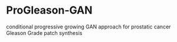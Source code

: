 # ProGleason-GAN
conditional progressive growing GAN approach for prostatic cancer Gleason Grade patch synthesis
